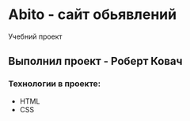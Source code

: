 # Abito - сайт обьявлений
Учебний проект

## Выполнил проект - Роберт Ковач

### Технологии в проекте:
- HTML
- CSS
